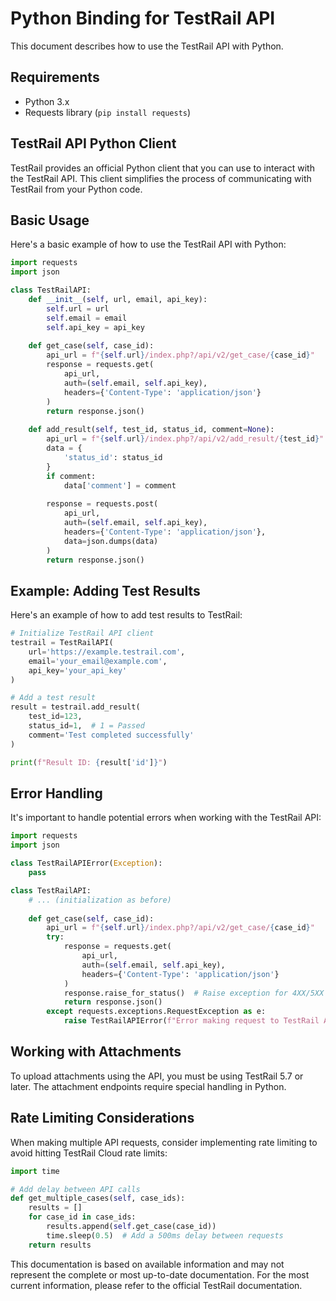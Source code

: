 # Python Binding for TestRail API

This document describes how to use the TestRail API with Python.

## Requirements

- Python 3.x
- Requests library (`pip install requests`)

## TestRail API Python Client

TestRail provides an official Python client that you can use to interact with the TestRail API. This client simplifies the process of communicating with TestRail from your Python code.

## Basic Usage

Here's a basic example of how to use the TestRail API with Python:

```python
import requests
import json

class TestRailAPI:
    def __init__(self, url, email, api_key):
        self.url = url
        self.email = email
        self.api_key = api_key
        
    def get_case(self, case_id):
        api_url = f"{self.url}/index.php?/api/v2/get_case/{case_id}"
        response = requests.get(
            api_url,
            auth=(self.email, self.api_key),
            headers={'Content-Type': 'application/json'}
        )
        return response.json()
    
    def add_result(self, test_id, status_id, comment=None):
        api_url = f"{self.url}/index.php?/api/v2/add_result/{test_id}"
        data = {
            'status_id': status_id
        }
        if comment:
            data['comment'] = comment
            
        response = requests.post(
            api_url,
            auth=(self.email, self.api_key),
            headers={'Content-Type': 'application/json'},
            data=json.dumps(data)
        )
        return response.json()
```

## Example: Adding Test Results

Here's an example of how to add test results to TestRail:

```python
# Initialize TestRail API client
testrail = TestRailAPI(
    url='https://example.testrail.com',
    email='your_email@example.com',
    api_key='your_api_key'
)

# Add a test result
result = testrail.add_result(
    test_id=123,
    status_id=1,  # 1 = Passed
    comment='Test completed successfully'
)

print(f"Result ID: {result['id']}")
```

## Error Handling

It's important to handle potential errors when working with the TestRail API:

```python
import requests
import json

class TestRailAPIError(Exception):
    pass

class TestRailAPI:
    # ... (initialization as before)
    
    def get_case(self, case_id):
        api_url = f"{self.url}/index.php?/api/v2/get_case/{case_id}"
        try:
            response = requests.get(
                api_url,
                auth=(self.email, self.api_key),
                headers={'Content-Type': 'application/json'}
            )
            response.raise_for_status()  # Raise exception for 4XX/5XX responses
            return response.json()
        except requests.exceptions.RequestException as e:
            raise TestRailAPIError(f"Error making request to TestRail API: {str(e)}")
```

## Working with Attachments

To upload attachments using the API, you must be using TestRail 5.7 or later. The attachment endpoints require special handling in Python.

## Rate Limiting Considerations

When making multiple API requests, consider implementing rate limiting to avoid hitting TestRail Cloud rate limits:

```python
import time

# Add delay between API calls
def get_multiple_cases(self, case_ids):
    results = []
    for case_id in case_ids:
        results.append(self.get_case(case_id))
        time.sleep(0.5)  # Add a 500ms delay between requests
    return results
```

This documentation is based on available information and may not represent the complete or most up-to-date documentation. For the most current information, please refer to the official TestRail documentation.

